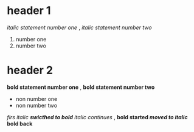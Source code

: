   # header 1
  *italic statement number one* , 
  _italic statement number two_
  1. number one
  2. number two
  
  # header 2
  **bold statement number one** , 
  __bold statement number two__
  - non number one
  - non number two
  
  _firs italic **swicthed to bold** italic continues_ , 
  __bold started _moved to italic_ bold back__
